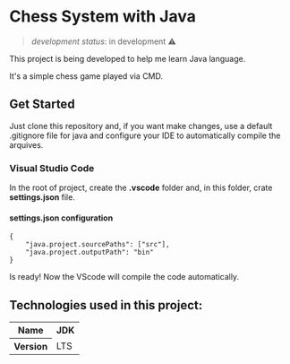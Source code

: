# Chess System with Java
>	*development status*: in development ⚠
<p>	This project is being developed to help me learn Java language.</p>
<p>	It's a simple chess game played via CMD.</p>

## Get Started
<p>	Just clone this repository and, if you want make changes, use a default .gitignore file for java and configure your IDE to automatically compile the arquives.</p>

### Visual Studio Code
<p>In the root of project, create the <b>.vscode</b> folder and, in this folder, crate <b>settings.json</b> file.</p>

#### settings.json configuration
	{
		"java.project.sourcePaths": ["src"],
		"java.project.outputPath": "bin"
	}

<p>Is ready! Now the VScode will compile the code automatically.</p>

## Technologies used in this project:
<table>
	<tr>
		<th>Name</th>
		<th>JDK</th>
	</tr>
	<tr>
		<th>Version</th>
		<td>LTS</td>
	</tr>
</table>

